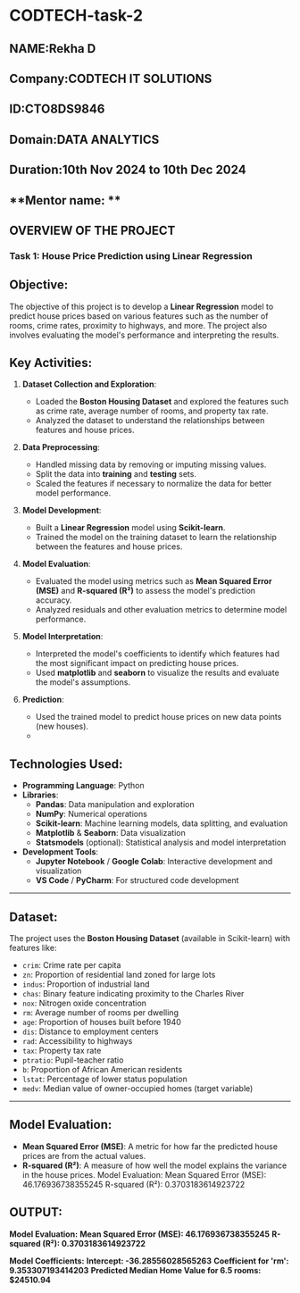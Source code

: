 # CODTECH-task-2
## **NAME:Rekha D**
## **Company:CODTECH IT SOLUTIONS**
## **ID:CTO8DS9846**
## **Domain:DATA ANALYTICS**
## **Duration:10th Nov 2024 to 10th Dec 2024**
## **Mentor name:  **

## **OVERVIEW OF THE PROJECT**

  ### Task 1: House Price Prediction using Linear Regression

## **Objective**:

The objective of this project is to develop a **Linear Regression** model to predict house prices based on various features such as the number of rooms, crime rates, proximity to highways, and more. The project also involves evaluating the model's performance and interpreting the results.

## **Key Activities**:

1. **Dataset Collection and Exploration**:
   - Loaded the **Boston Housing Dataset** and explored the features such as crime rate, average number of rooms, and property tax rate.
   - Analyzed the dataset to understand the relationships between features and house prices.

2. **Data Preprocessing**:
   - Handled missing data by removing or imputing missing values.
   - Split the data into **training** and **testing** sets.
   - Scaled the features if necessary to normalize the data for better model performance.

3. **Model Development**:
   - Built a **Linear Regression** model using **Scikit-learn**.
   - Trained the model on the training dataset to learn the relationship between the features and house prices.

4. **Model Evaluation**:
   - Evaluated the model using metrics such as **Mean Squared Error (MSE)** and **R-squared (R²)** to assess the model's prediction accuracy.
   - Analyzed residuals and other evaluation metrics to determine model performance.

5. **Model Interpretation**:
   - Interpreted the model's coefficients to identify which features had the most significant impact on predicting house prices.
   - Used **matplotlib** and **seaborn** to visualize the results and evaluate the model's assumptions.

6. **Prediction**:
   - Used the trained model to predict house prices on new data points (new houses).
   - 
## **Technologies Used**:

- **Programming Language**: Python
- **Libraries**:
  - **Pandas**: Data manipulation and exploration
  - **NumPy**: Numerical operations
  - **Scikit-learn**: Machine learning models, data splitting, and evaluation
  - **Matplotlib** & **Seaborn**: Data visualization
  - **Statsmodels** (optional): Statistical analysis and model interpretation
- **Development Tools**:
  - **Jupyter Notebook** / **Google Colab**: Interactive development and visualization
  - **VS Code** / **PyCharm**: For structured code development

---

## **Dataset**:

The project uses the **Boston Housing Dataset** (available in Scikit-learn) with features like:

- `crim`: Crime rate per capita
- `zn`: Proportion of residential land zoned for large lots
- `indus`: Proportion of industrial land
- `chas`: Binary feature indicating proximity to the Charles River
- `nox`: Nitrogen oxide concentration
- `rm`: Average number of rooms per dwelling
- `age`: Proportion of houses built before 1940
- `dis`: Distance to employment centers
- `rad`: Accessibility to highways
- `tax`: Property tax rate
- `ptratio`: Pupil-teacher ratio
- `b`: Proportion of African American residents
- `lstat`: Percentage of lower status population
- `medv`: Median value of owner-occupied homes (target variable)

---

## **Model Evaluation**:

- **Mean Squared Error (MSE)**: A metric for how far the predicted house prices are from the actual values.
- **R-squared (R²)**: A measure of how well the model explains the variance in the house prices.
Model Evaluation:
Mean Squared Error (MSE): 46.176936738355245
R-squared (R²): 0.3703183614923722

## OUTPUT:
**Model Evaluation:**
**Mean Squared Error (MSE): 46.176936738355245**
**R-squared (R²): 0.3703183614923722**

**Model Coefficients:**
**Intercept: -36.28556028565263**
**Coefficient for 'rm': 9.353307193414203**
**Predicted Median Home Value for 6.5 rooms: $24510.94**

​
